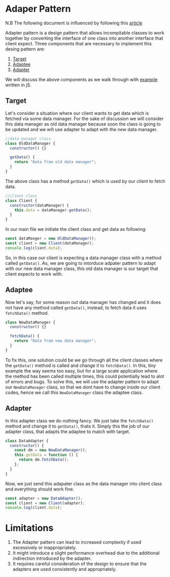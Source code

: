# Adaper Pattern

N.B The following document is influenced by following this [article](https://deeprnd.medium.com/javascript-adapter-design-pattern-9652122c159d)

Adapter pattern is a design pattern that allows incompitable classes to work together by converting the interface of one class into another interface that client expect.
Three components that are necessary to implement this desing pattern are:

1. [Target](#target)
2. [Adaptee](#adaptee)
3. [Adapter](#adapter)

We will discuss the above components as we walk through with [example](code.js) written in jS.

## Target <a name="target"></a>

Let's consider a situation where our client wants to get data which is fetched via some data manager. For the sake of discussion we will consider this data manager as old data manager because soon the class is going to be updated and we will use adapter to adapt with the new data manager.

```js
//data manager class
class OldDataManager {
  constructor() {}

  getData() {
    return "Data from old data manager";
  }
}
```

The above class has a method `getData()` which is used by our client to fetch data.

```js
//client class
class Client {
  constructor(dataManager) {
    this.data = dataManager.getData();
  }
}
```

In our main file we initiate the client class and get data as following:

```js
const dataManger = new OldDataManager();
const client = new Client(dataManager);
console.log(client.data);
```

So, in this case our client is expecting a data manager class with a method called `getData()`. As, we are going to intorduce adpater pattern to adapt with our new data manager class, this old data manager is our target that client expects to work with.

## Adaptee <a name="adaptee"></a>

Now let's say, for some reason out data manager has changed and it does not have any method called `getData()`, instead, to fetch data it uses `fetchData()` method.

```js
class NewDataManager {
  constructor() {}

  fetchData() {
    return "Data from new data manager";
  }
}
```

To fix this, one solution could be we go through all the client classes where the `getData()` method is called and change it to `fetchData()`. In this, tiny example the way seems too easy, but for a large scale application where the method has been called multiple times, this could potentially lead to alot of errors and bugs. To solve this, we will use the adapter pattern to adapt our `NewDataManager` class, so that we dont have to change inside our client codes, hence we call this `NewDataManager` class the adaptee class.

## Adapter <a name="adapter"></a>

In this adapter class we do nothing fancy. We just take the `fetchData()` method and change it to `getData()`, thats it. Simply this the job of our adapter class, that adapts the adaptee to match with target.

```js
class DataAdapter {
  constructor() {
    const dm = new NewDataManager();
    this.getData = function () {
      return dm.fetchData();
    };
  }
}
```

Now, we just send this adapater class as the data manager into client class and everything should work fine.

```js
const adapter = new DataAdapter();
const client = new Client(adapter);
console.log(client.data);
```

# Limitations

1. The Adapter pattern can lead to increased complexity if used excessively or inappropriately.
2. It might introduce a slight performance overhead due to the additional indirection introduced by the adapter.
3. It requires careful consideration of the design to ensure that the adapters are used consistently and appropriately.
